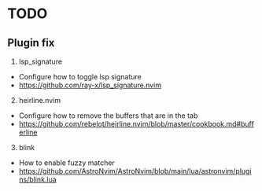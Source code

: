 # TODO

## Plugin fix
1. lsp_signature
  - Configure how to toggle lsp signature
  - https://github.com/ray-x/lsp_signature.nvim
2. heirline.nvim
 - Configure how to remove the buffers that are in the tab
 - https://github.com/rebelot/heirline.nvim/blob/master/cookbook.md#bufferline
3. blink
  - How to enable fuzzy matcher
  - https://github.com/AstroNvim/AstroNvim/blob/main/lua/astronvim/plugins/blink.lua
